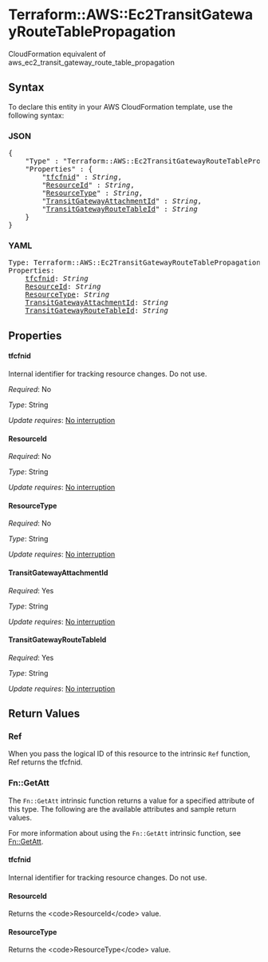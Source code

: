 # Terraform::AWS::Ec2TransitGatewayRouteTablePropagation

CloudFormation equivalent of aws_ec2_transit_gateway_route_table_propagation

## Syntax

To declare this entity in your AWS CloudFormation template, use the following syntax:

### JSON

<pre>
{
    "Type" : "Terraform::AWS::Ec2TransitGatewayRouteTablePropagation",
    "Properties" : {
        "<a href="#tfcfnid" title="tfcfnid">tfcfnid</a>" : <i>String</i>,
        "<a href="#resourceid" title="ResourceId">ResourceId</a>" : <i>String</i>,
        "<a href="#resourcetype" title="ResourceType">ResourceType</a>" : <i>String</i>,
        "<a href="#transitgatewayattachmentid" title="TransitGatewayAttachmentId">TransitGatewayAttachmentId</a>" : <i>String</i>,
        "<a href="#transitgatewayroutetableid" title="TransitGatewayRouteTableId">TransitGatewayRouteTableId</a>" : <i>String</i>
    }
}
</pre>

### YAML

<pre>
Type: Terraform::AWS::Ec2TransitGatewayRouteTablePropagation
Properties:
    <a href="#tfcfnid" title="tfcfnid">tfcfnid</a>: <i>String</i>
    <a href="#resourceid" title="ResourceId">ResourceId</a>: <i>String</i>
    <a href="#resourcetype" title="ResourceType">ResourceType</a>: <i>String</i>
    <a href="#transitgatewayattachmentid" title="TransitGatewayAttachmentId">TransitGatewayAttachmentId</a>: <i>String</i>
    <a href="#transitgatewayroutetableid" title="TransitGatewayRouteTableId">TransitGatewayRouteTableId</a>: <i>String</i>
</pre>

## Properties

#### tfcfnid

Internal identifier for tracking resource changes. Do not use.

_Required_: No

_Type_: String

_Update requires_: [No interruption](https://docs.aws.amazon.com/AWSCloudFormation/latest/UserGuide/using-cfn-updating-stacks-update-behaviors.html#update-no-interrupt)

#### ResourceId

_Required_: No

_Type_: String

_Update requires_: [No interruption](https://docs.aws.amazon.com/AWSCloudFormation/latest/UserGuide/using-cfn-updating-stacks-update-behaviors.html#update-no-interrupt)

#### ResourceType

_Required_: No

_Type_: String

_Update requires_: [No interruption](https://docs.aws.amazon.com/AWSCloudFormation/latest/UserGuide/using-cfn-updating-stacks-update-behaviors.html#update-no-interrupt)

#### TransitGatewayAttachmentId

_Required_: Yes

_Type_: String

_Update requires_: [No interruption](https://docs.aws.amazon.com/AWSCloudFormation/latest/UserGuide/using-cfn-updating-stacks-update-behaviors.html#update-no-interrupt)

#### TransitGatewayRouteTableId

_Required_: Yes

_Type_: String

_Update requires_: [No interruption](https://docs.aws.amazon.com/AWSCloudFormation/latest/UserGuide/using-cfn-updating-stacks-update-behaviors.html#update-no-interrupt)

## Return Values

### Ref

When you pass the logical ID of this resource to the intrinsic `Ref` function, Ref returns the tfcfnid.

### Fn::GetAtt

The `Fn::GetAtt` intrinsic function returns a value for a specified attribute of this type. The following are the available attributes and sample return values.

For more information about using the `Fn::GetAtt` intrinsic function, see [Fn::GetAtt](https://docs.aws.amazon.com/AWSCloudFormation/latest/UserGuide/intrinsic-function-reference-getatt.html).

#### tfcfnid

Internal identifier for tracking resource changes. Do not use.

#### ResourceId

Returns the &lt;code&gt;ResourceId&lt;/code&gt; value.

#### ResourceType

Returns the &lt;code&gt;ResourceType&lt;/code&gt; value.

